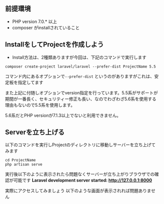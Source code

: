 前提環境
----
- PHP version 7.0.* 以上
- composer がinstallされていること



InstallをしてProjectを作成しよう
----

- Install方法は、2種類ありますが今回は、下記のコマンドで実行します

```shell
composer create-project laravel/laravel --prefer-dist ProjectName 5.5
```
 
コマンド内にあるオプションで`--prefer-dist` というのがありますがこれは、安定板を指定してます
 
また上記に付随しオプションでversion指定を行っています。5.5系がサポートが期間が一番長く、セキュリティー修正も長い、なのでわざわざ5.6系を使用する理由もないので5.5系を使用します。
 
5.6系だとPHP versionが7.1.3以上でないと利用できません。 
 
Serverを立ち上げる
----
以下のコマンドを実行しProjectのディレクトリに移動しサーバーを立ち上げてみます
```shell
cd ProjectName
php artisan serve
```

実行後以下のように表示されたら問題なくサーバーが立ち上がりブラウザでの確認が可能です
**Laravel development server started: <http://127.0.0.1:8000>**

実際にアクセスしてみましょう
以下のような画面が表示されれば問題ありません
